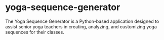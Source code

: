 # yoga-sequence-generator

The Yoga Sequence Generator is a Python-based application designed to assist senior yoga teachers in creating, analyzing, and customizing yoga sequences for their classes.
